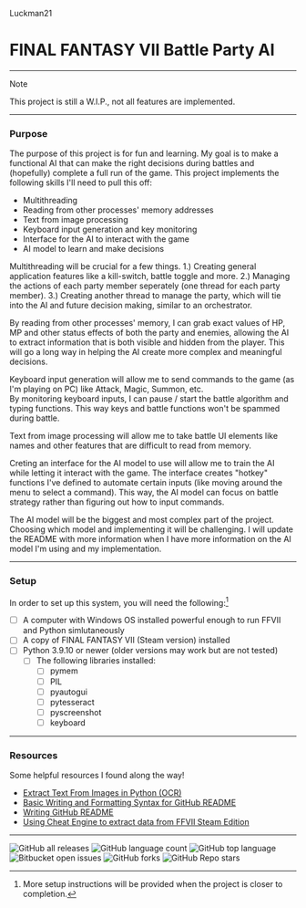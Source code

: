 Luckman21

# FINAL FANTASY VII Battle Party AI

***

> [!NOTE]
> This project is still a W.I.P., not all features are implemented.

***

### Purpose

The purpose of this project is for fun and learning.  My goal is to make a functional AI that can make the right decisions during
battles and (hopefully) complete a full run of the game.  This project implements the following skills I'll need to pull this off:

- Multithreading
- Reading from other processes' memory addresses
- Text from image processing
- Keyboard input generation and key monitoring
- Interface for the AI to interact with the game
- AI model to learn and make decisions

Multithreading will be crucial for a few things.  1.) Creating general application features like a kill-switch, battle toggle and more.
2.) Managing the actions of each party member seperately (one thread for each party member).  3.) Creating another thread to manage the
party, which will tie into the AI and future decision making, similar to an orchestrator.

By reading from other processes' memory, I can grab exact values of HP, MP and other status effects of both the party and enemies,
allowing the AI to extract information that is both visible and hidden from the player.  This will go a long way in helping the AI create
more complex and meaningful decisions.

Keyboard input generation will allow me to send commands to the game (as I'm playing on PC) like Attack, Magic, Summon, etc.  
By monitoring keyboard inputs, I can pause / start the battle algorithm and typing functions.  This way keys and battle functions 
won't be spammed during battle.  

Text from image processing will allow me to take battle UI elements like names and other features that are difficult to read from memory.

Creting an interface for the AI model to use will allow me to train the AI while letting it interact with the game. 
The interface creates "hotkey" functions I've defined to automate certain inputs (like moving around the menu to select a command).
This way, the AI model can focus on battle strategy rather than figuring out how to input commands.

The AI model will be the biggest and most complex part of the project.  Choosing which model and implementing it will be challenging.
I will update the README with more information when I have more information on the AI model I'm using and my implementation.

***

### Setup

In order to set up this system, you will need the following:[^1]
- [ ] A computer with Windows OS installed powerful enough to run FFVII and Python simlutaneously
- [ ] A copy of FINAL FANTASY VII (Steam version) installed
- [ ] Python 3.9.10 or newer (older versions may work but are not tested)
    - [ ] The following libraries installed:
        - [ ] pymem
        - [ ] PIL
        - [ ] pyautogui
        - [ ] pytesseract
        - [ ] pyscreenshot
        - [ ] keyboard

[^1]: More setup instructions will be provided when the project is closer to completion.

***

### Resources

Some helpful resources I found along the way!

- [Extract Text From Images in Python (OCR)](https://youtu.be/PY_N1XdFp4w?si=VLq-9ABWQJEfXxbV "YouTube Tutorial Link")
- [Basic Writing and Formatting Syntax for GitHub README](https://docs.github.com/en/get-started/writing-on-github/getting-started-with-writing-and-formatting-on-github/basic-writing-and-formatting-syntax, "Link to GitHub Guide")
- [Writing GitHub README](https://medium.com/analytics-vidhya/writing-github-readme-e593f278a796 "Web Tutorial Link")
- [Using Cheat Engine to extract data from FFVII Steam Edition](https://www.youtube.com/watch?app=desktop&v=8puZTOOWlqA "Link to YouTube Video")

***

![GitHub all releases](https://img.shields.io/github/downloads/{luckman21}/{FINAL-FANTASY-VII-Battle-Party-AI}/total)
![GitHub language count](https://img.shields.io/github/languages/count/{luckman21}/{FINAL-FANTASY-VII-Battle-Party-AI})
![GitHub top language](https://img.shields.io/github/languages/top/{luckman21}/{FINAL-FANTASY-VII-Battle-Party-AI}?color=yellow)
![Bitbucket open issues](https://img.shields.io/bitbucket/issues/{luckman21}/{FINAL-FANTASY-VII-Battle-Party-AI})
![GitHub forks](https://img.shields.io/github/forks/{luckman21}/{FINAL-FANTASY-VII-Battle-Party-AI}?style=social)
![GitHub Repo stars](https://img.shields.io/github/stars/{luckman21}/{FINAL-FANTASY-VII-Battle-Party-AI}?style=social)